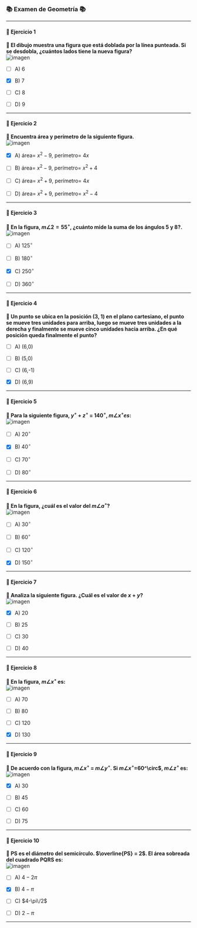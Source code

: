 ### 📚 Examen de Geometría 📚

---

#### **🔢 Ejercicio 1**  
**📝 El dibujo muestra una figura que está doblada por la línea punteada. Si se desdobla, ¿cuántos lados tiene la nueva figura?**  
![imagen](https://github.com/user-attachments/assets/ba5141ee-c077-4ec3-9419-4b76bf185849)


- [ ] A) 6  
- [x] B) 7 
- [ ] C) 8  
- [ ] D) 9  


---

#### **🔢 Ejercicio 2**  
**📝 Encuentra área y perímetro de la siguiente figura.**  
![imagen](https://github.com/user-attachments/assets/b1d672df-781f-4f07-8942-38a616c0490b)

- [x] A) área= $x^2-9$, perímetro= $4x$  
- [ ] B) área= $x^2-9$, perímetro= $x^2+4$ 
- [ ] C) área= $x^2+9$, perímetro= $4x$ 
- [ ] D) área= $x^2+9$, perímetro= $x^2-4$ 


---

#### **🔢 Ejercicio 3**  
**📝 En la figura, $m\angle 2=55^\circ$, ¿cuánto mide la suma de los ángulos 5 y 8?.**  
![imagen](https://github.com/user-attachments/assets/d5f79d55-eace-4c6c-8b61-27ab3fde2092)

- [ ] A) $125^\circ$
- [ ] B) $180^\circ$ 
- [x] C) $250^\circ$
- [ ] D) $360^\circ$


---

#### **🔢 Ejercicio 4**  
**📝 Un punto se ubica en la posición (3, 1) en el plano cartesiano, el punto se mueve tres unidades para arriba, luego se mueve tres unidades a la derecha y finalmente se mueve cinco unidades hacia arriba. ¿En qué posición queda finalmente el punto?**  

- [ ] A) (6,0)
- [ ] B) (5,0) 
- [ ] C) (6,-1)
- [x] D) (6,9)


---

#### **🔢 Ejercicio 5**  
**📝 Para la siguiente figura, $y^\circ$ + $z^\circ$ = $140^\circ$, $m\angle x^\circ es:$**  
![imagen](https://github.com/user-attachments/assets/cad90b69-7bb9-4372-a0d2-2b8c4438273e)

- [ ] A) $20^\circ$
- [x] B) $40^\circ$ 
- [ ] C) $70^\circ$
- [ ] D) $80^\circ$


---

#### **🔢 Ejercicio 6**  
**📝 En la figura, ¿cuál es el valor del $m\angle a^\circ$?**  
![imagen](https://github.com/user-attachments/assets/e4f188b3-bca2-4868-adda-873257965d41)

- [ ] A) $30^\circ$
- [ ] B) $60^\circ$ 
- [ ] C) $120^\circ$
- [x] D) $150^\circ$


---

#### **🔢 Ejercicio 7**  
**📝 Analiza la siguiente figura. ¿Cuál es el valor de $x+y$?**  
![imagen](https://github.com/user-attachments/assets/0c79aca7-29e3-467f-8133-97931932b6fb)

- [x] A) 20
- [ ] B) 25
- [ ] C) 30
- [ ] D) 40


---

#### **🔢 Ejercicio 8**  
**📝 En la figura, $m\angle x^\circ$ es:**  
![imagen](https://github.com/user-attachments/assets/540b97fc-ad3f-4e58-9c85-98efc253ced5)


- [ ] A) 70
- [ ] B) 80
- [ ] C) 120
- [x] D) 130


---

#### **🔢 Ejercicio 9**  
**📝 De acuerdo con la figura, $m\angle x^\circ$ = $m\angle y^\circ$. Si $m\angle x^\circ$=60^\circ$, $m\angle z^\circ$ es:**  
![imagen](https://github.com/user-attachments/assets/564f5d2e-d517-41d1-bb61-1e4d600cbbe8)


- [x] A) 30
- [ ] B) 45
- [ ] C) 60
- [ ] D) 75


---

#### **🔢 Ejercicio 10**  
**📝 PS es el diámetro del semicírculo. $\overline{PS} = 2$. El área sobreada del cuadrado PQRS es:**  
![imagen](https://github.com/user-attachments/assets/16674d9f-a879-459c-aee4-ff24a888702a)


- [ ] A) $4-2\pi$
- [x] B) $4-\pi$
- [ ] C) $4-\pi\/2$
- [ ] D) $2-\pi$


---
